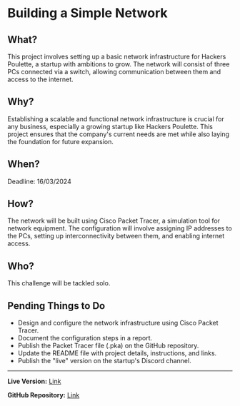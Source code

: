 # Building a Simple Network

## What?
This project involves setting up a basic network infrastructure for Hackers Poulette, a startup with ambitions to grow. The network will consist of three PCs connected via a switch, allowing communication between them and access to the internet.

## Why?
Establishing a scalable and functional network infrastructure is crucial for any business, especially a growing startup like Hackers Poulette. This project ensures that the company's current needs are met while also laying the foundation for future expansion.

## When?
Deadline: 16/03/2024

## How?
The network will be built using Cisco Packet Tracer, a simulation tool for network equipment. The configuration will involve assigning IP addresses to the PCs, setting up interconnectivity between them, and enabling internet access. 

## Who?
This challenge will be tackled solo.

## Pending Things to Do
- Design and configure the network infrastructure using Cisco Packet Tracer.
- Document the configuration steps in a report.
- Publish the Packet Tracer file (.pka) on the GitHub repository.
- Update the README file with project details, instructions, and links.
- Publish the "live" version on the startup's Discord channel.

---

**Live Version:** [Link](http://localhost:63342/PycharmProjects/BecCode/githubproject.html?_ijt=855atvrjdipgmnhipo7690vs1s&_ij_reload=RELOAD_ON_SAVE)

**GitHub Repository:** [Link](https://github.com/cyber272/building_a_simple_network.git)

[Link]: <insert live version link here>
[Link]: <insert GitHub repository link here>

